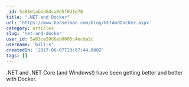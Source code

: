 ```yaml
---
_id: 5a88e1abbd6dca0d5f0d1e78
title: ".NET and Docker"
url: 'https://www.hanselman.com/blog/NETAndDocker.aspx'
category: articles
slug: 'net-and-docker'
user_id: 5a83ce59d6eb0005c4ecda2c
username: 'bill-s'
createdOn: '2017-06-07T23:07:44.000Z'
tags: []
---
```


.NET and .NET Core (and Windows!) have been getting better and better with Docker.
